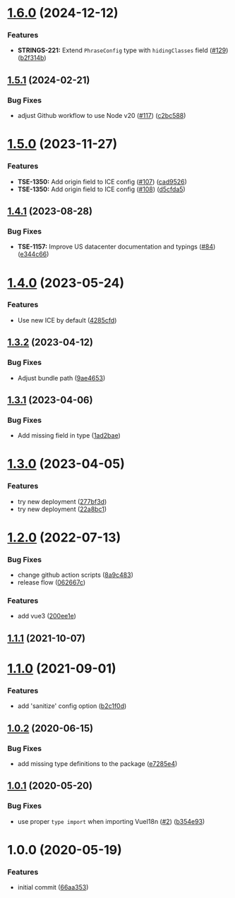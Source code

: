 # [1.6.0](https://github.com/phrase/vue-i18n-phrase-in-context-editor/compare/v1.5.1...v1.6.0) (2024-12-12)


### Features

* **STRINGS-221:** Extend `PhraseConfig` type with `hidingClasses` field ([#129](https://github.com/phrase/vue-i18n-phrase-in-context-editor/issues/129)) ([b2f314b](https://github.com/phrase/vue-i18n-phrase-in-context-editor/commit/b2f314bceade885afdec740c15bd9f8a9404d537))

## [1.5.1](https://github.com/phrase/vue-i18n-phrase-in-context-editor/compare/v1.5.0...v1.5.1) (2024-02-21)


### Bug Fixes

* adjust Github workflow to use Node v20 ([#117](https://github.com/phrase/vue-i18n-phrase-in-context-editor/issues/117)) ([c2bc588](https://github.com/phrase/vue-i18n-phrase-in-context-editor/commit/c2bc58808cdfd08435edf1edfd982eb5a313c405))

# [1.5.0](https://github.com/phrase/vue-i18n-phrase-in-context-editor/compare/v1.4.1...v1.5.0) (2023-11-27)


### Features

* **TSE-1350:** Add origin field to ICE config ([#107](https://github.com/phrase/vue-i18n-phrase-in-context-editor/issues/107)) ([cad9526](https://github.com/phrase/vue-i18n-phrase-in-context-editor/commit/cad952614d9a4a68b5a5e9048982917c1f04d3d4))
* **TSE-1350:** Add origin field to ICE config ([#108](https://github.com/phrase/vue-i18n-phrase-in-context-editor/issues/108)) ([d5cfda5](https://github.com/phrase/vue-i18n-phrase-in-context-editor/commit/d5cfda537fcc64b50c2f7c1f7c14b46a087a189c))

## [1.4.1](https://github.com/phrase/vue-i18n-phrase-in-context-editor/compare/v1.4.0...v1.4.1) (2023-08-28)


### Bug Fixes

* **TSE-1157:** Improve US datacenter documentation and typings ([#84](https://github.com/phrase/vue-i18n-phrase-in-context-editor/issues/84)) ([e344c66](https://github.com/phrase/vue-i18n-phrase-in-context-editor/commit/e344c661adc966734c8600cc50e76ff18185def1))

# [1.4.0](https://github.com/phrase/vue-i18n-phrase-in-context-editor/compare/v1.3.2...v1.4.0) (2023-05-24)


### Features

* Use new ICE by default ([4285cfd](https://github.com/phrase/vue-i18n-phrase-in-context-editor/commit/4285cfd97b6724b28f8af76a999e6545bbd669d6))

## [1.3.2](https://github.com/phrase/vue-i18n-phrase-in-context-editor/compare/v1.3.1...v1.3.2) (2023-04-12)


### Bug Fixes

* Adjust bundle path ([9ae4653](https://github.com/phrase/vue-i18n-phrase-in-context-editor/commit/9ae4653ea615909c4dcbb21b7971bee31e3b6687))

## [1.3.1](https://github.com/phrase/vue-i18n-phrase-in-context-editor/compare/v1.3.0...v1.3.1) (2023-04-06)


### Bug Fixes

* Add missing field in type ([1ad2bae](https://github.com/phrase/vue-i18n-phrase-in-context-editor/commit/1ad2baeea884a784e43173e0bf348f8e28467262))

# [1.3.0](https://github.com/phrase/vue-i18n-phrase-in-context-editor/compare/v1.2.0...v1.3.0) (2023-04-05)


### Features

* try new deployment ([277bf3d](https://github.com/phrase/vue-i18n-phrase-in-context-editor/commit/277bf3dfc44ed317f839918c0f44720cb4471964))
* try new deployment ([22a8bc1](https://github.com/phrase/vue-i18n-phrase-in-context-editor/commit/22a8bc1af6f692ad33a4ba719be369b7cfc9f436))

# [1.2.0](https://github.com/phrase/vue-i18n-phrase-in-context-editor/compare/v1.1.1...v1.2.0) (2022-07-13)


### Bug Fixes

* change github action scripts ([8a9c483](https://github.com/phrase/vue-i18n-phrase-in-context-editor/commit/8a9c483119bb0a6b5587dd1078d40e4d2b89ba0c))
* release flow ([062667c](https://github.com/phrase/vue-i18n-phrase-in-context-editor/commit/062667c3571b732a23e472a078dd6892632a5a75))


### Features

* add vue3 ([200ee1e](https://github.com/phrase/vue-i18n-phrase-in-context-editor/commit/200ee1e0794afc842d11c78cb9251d582684a9b5))

## [1.1.1](https://github.com/phrase/vue-i18n-phrase-in-context-editor/compare/v1.1.0...v1.1.1) (2021-10-07)

# [1.1.0](https://github.com/phrase/vue-i18n-phrase-in-context-editor/compare/v1.0.2...v1.1.0) (2021-09-01)


### Features

* add 'sanitize' config option ([b2c1f0d](https://github.com/phrase/vue-i18n-phrase-in-context-editor/commit/b2c1f0d99a8b8ada9ff090eb06ac62e481c51d36))

## [1.0.2](https://github.com/phrase/vue-i18n-phrase-in-context-editor/compare/v1.0.1...v1.0.2) (2020-06-15)


### Bug Fixes

* add missing type definitions to the package ([e7285e4](https://github.com/phrase/vue-i18n-phrase-in-context-editor/commit/e7285e45894a66b0a0f1d8e926694222248bad5d))

## [1.0.1](https://github.com/phrase/vue-i18n-phrase-in-context-editor/compare/v1.0.0...v1.0.1) (2020-05-20)


### Bug Fixes

* use proper `type import` when importing VueI18n ([#2](https://github.com/phrase/vue-i18n-phrase-in-context-editor/issues/2)) ([b354e93](https://github.com/phrase/vue-i18n-phrase-in-context-editor/commit/b354e939ebab2741630facecea20af8eedb6e571))

# 1.0.0 (2020-05-19)


### Features

* initial commit ([66aa353](https://github.com/phrase/vue-i18n-phrase-in-context-editor/commit/66aa353ff3a4d9159d811f18c3485ced0d376c8d))
